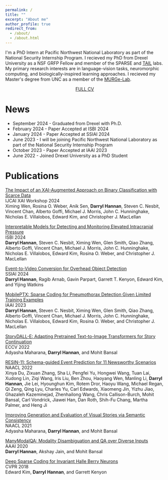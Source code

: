 ```yaml
---
permalink: /
title: ""
excerpt: "About me"
author_profile: true
redirect_from: 
  - /about/
  - /about.html
---
```


I'm a PhD Intern at Pacific Northwest National Laboratory as part of the National Security Internship Program. I recieved my PhD from Drexel University as a NSF GRFP Fellow and member of the SPARSE and [TAIL](https://tail.cc.gatech.edu) labs. My primary research interests are in language-vision tasks, neuromorphic computing, and biologically-inspired learning approaches. I recieved my Master's degree from UNC as a member of the [MURGe-Lab](https://murgelab.cs.unc.edu).

<p style="text-align: center;"><a href="../files/CV.pdf">FULL CV</a></p>

News
======
- September 2024 - Graduated from Drexel with Ph.D.
- February 2024 - Paper Accepted at ISBI 2024
- January 2024 - Paper Accepted at SSIAI 2024
- June 2023 - I will be joining Pacific Northwest National Laboratory as part of the National Security Internship Program
- October 2023 - Paper Accepted at IAAI 2023
- June 2022 - Joined Drexel University as a PhD Student

Publications
======
[The Impact of an XAI-Augmented Approach on Binary Classification with Scarce Data](https://arxiv.org/abs/2407.06206) <br>IJCAI XAI Workshop 2024<br>
Ximing Wen, Rosina O. Weber, Anik Sen, **Darryl Hannan**, Steven C. Nesbit, Vincent Chan, Alberto Goffi, Michael J. Morris, John C. Hunninghake, Nicholas E. Villalobos, Edward Kim, and Christopher J. MacLellan

[Interpretable Models for Detecting and Monitoring Elevated Intracranial Pressure](https://arxiv.org/abs/2403.02236) <br>ISBI 2024<br>
**Darryl Hannan**, Steven C. Nesbit, Ximing Wen, Glen Smith, Qiao Zhang, Alberto Goffi, Vincent Chan, Michael J. Morris, John C. Hunninghake, Nicholas E. Villalobos, Edward Kim, Rosina O. Weber, and Christopher J. MacLellan

[Event-to-Video Conversion for Overhead Object Detection](https://arxiv.org/abs/2402.06805) <br>SSIAI 2024<br>
**Darryl Hannan**, Ragib Arnab, Gavin Parpart, Garrett T. Kenyon, Edward Kim, and Yijing Watkins

[MobilePTX: Sparse Coding for Pneumothorax Detection Given Limited Training Examples](https://arxiv.org/abs/2212.03282) <br>IAAI 2023<br>
**Darryl Hannan**, Steven C. Nesbit, Ximing Wen, Glen Smith, Qiao Zhang, Alberto Goffi, Vincent Chan, Michael J. Morris, John C. Hunninghake, Nicholas E. Villalobos, Edward Kim, Rosina O. Weber, and Christopher J. MacLellan

[StoryDALL-E: Adapting Pretrained Text-to-Image Transformers for Story Continuation](https://arxiv.org/abs/2209.06192)  <br>ECCV 2022<br>
Adyasha Maharana, **Darryl Hannan**, and Mohit Bansal

[RESIN-11: Schema-guided Event Prediction for 11 Newsworthy Scenarios](https://aclanthology.org/2022.naacl-demo.7/) <br>NAACL 2022<br>
Xinya Du, Zixuan Zhang, Sha Li, Pengfei Yu, Hongwei Wang, Tuan Lai, Xudong Lin, Ziqi Wang, Iris Liu, Ben Zhou, Haoyang Wen, Manling Li, **Darryl Hannan**, Jie Lei, Hyounghun Kim, Rotem Dror, Haoyu Wang, Michael Regan, Qi Zeng, Qing Lyu, Charles Yu, Carl Edwards, Xiaomeng Jin, Yizhu Jiao, Ghazaleh Kazeminejad, Zhenhailong Wang, Chris Callison-Burch, Mohit Bansal, Carl Vondrick, Jiawei Han, Dan Roth, Shih-Fu Chang, Martha Palmer, and Heng Ji

[Improving Generation and Evaluation of Visual Stories via Semantic Consistency](https://arxiv.org/abs/2105.10026)
<br>NAACL 2021<br>
Adyasha Maharana, **Darryl Hannan**, and Mohit Bansal

[ManyModalQA: Modality Disambiguation and QA over Diverse Inputs](https://arxiv.org/abs/2001.08034)
<br>AAAI 2020<br>
**Darryl Hannan**, Akshay Jain, and Mohit Bansal

[Deep Sparse Coding for Invariant Halle Berry Neurons](https://arxiv.org/abs/1711.07998)
<br> CVPR 2018 <br>
Edward Kim, **Darryl Hannan**, and Garrett Kenyon
